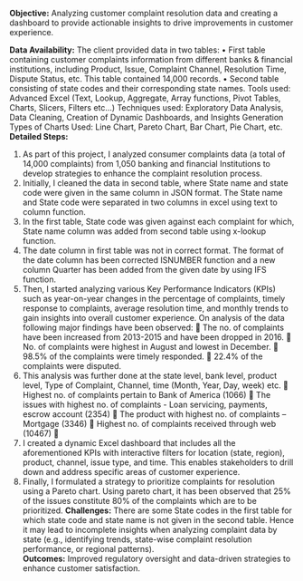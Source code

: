 **Objective:** Analyzing customer complaint resolution data and creating a dashboard to provide actionable insights to drive improvements in customer experience.

**Data Availability:** The client provided data in two tables:
•	First table containing customer complaints information from different banks & financial institutions, including Product, Issue, Complaint Channel, Resolution Time, Dispute Status, etc. This table contained 14,000 records.
•	Second table consisting of state codes and their corresponding state names.
Tools used: Advanced Excel (Text, Lookup, Aggregate, Array functions, Pivot Tables, Charts, Slicers, Filters etc…)
Techniques used: Exploratory Data Analysis, Data Cleaning, Creation of Dynamic Dashboards, and Insights Generation
Types of Charts Used: Line Chart, Pareto Chart, Bar Chart, Pie Chart, etc.
**Detailed Steps:**
1.	As part of this project, I analyzed consumer complaints data (a total of 14,000 complaints) from 1,050 banking and financial Institutions to develop strategies to enhance the complaint resolution process.
2.	Initially, I cleaned the data in second table, where State name and state code were given in the same column in JSON format. The State name and State code were separated in two columns in excel using text to column function.
3.	In the first table, State code was given against each complaint for which, State name column was added from second table using x-lookup function.
4.	The date column in first table was not in correct format. The format of the date column has been corrected ISNUMBER function and a new column Quarter has been added from the given date by using IFS function.
5.	Then, I started analyzing various Key Performance Indicators (KPIs) such as year-on-year changes in the percentage of complaints, timely response to complaints, average resolution time, and monthly trends to gain insights into overall customer experience.  On analysis of the data following major findings have been observed:
	The no. of complaints have been increased from 2013-2015 and have been dropped in 2016.
	No. of complaints were highest in August and lowest in December.
	98.5% of the complaints were timely responded.
	22.4% of the complaints were disputed.
6.	This analysis was further done at the state level, bank level, product level, Type of Complaint, Channel, time (Month, Year, Day, week) etc.
	Highest no. of complaints pertain to Bank of America (1066)
	The issues with highest no. of complaints - Loan servicing, payments, escrow account (2354)
	The product with highest no. of complaints – Mortgage (3346)
	Highest no. of complaints received through web (10467)
	
7.	I created a dynamic Excel dashboard that includes all the aforementioned KPIs with interactive filters for location (state, region), product, channel, issue type, and time. This enables stakeholders to drill down and address specific areas of customer experience.
8.	Finally, I formulated a strategy to prioritize complaints for resolution using a Pareto chart. Using pareto chart, it has been observed that 25% of the issues constitute 80% of the complaints which are to be prioritized.
**Challenges:**
There are some State codes in the first table for which state code and state name is not given in the second table. Hence it may lead to incomplete insights when analyzing complaint data by state (e.g., identifying trends, state-wise complaint resolution performance, or regional patterns).  
**Outcomes:**
Improved regulatory oversight and data-driven strategies to enhance customer satisfaction.
